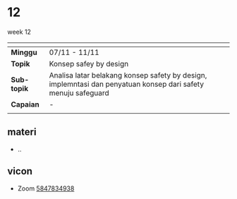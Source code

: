 # 12
week 12

<span> | <span>
:- | :-
**Minggu** | 07/11 - 11/11
**Topik** | Konsep safey by design
**Sub-topik** | Analisa latar belakang konsep safety by design, implemntasi dan penyatuan konsep dari safety menuju safeguard
**Capaian** | -
||


## materi
+ ..


## vicon
+ Zoom [5847834938](https://itb-ac-id.zoom.us/j/5847834938?pwd=Z2twMXJsc05UbWdtSWNHTys3TmhBQT09)